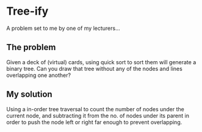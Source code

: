 # Tree-ify
A problem set to me by one of my lecturers...

## The problem
Given a deck of (virtual) cards, using quick sort to sort them will generate a binary tree. Can you draw that tree without any of the nodes and lines overlapping one another?

## My solution
Using a in-order tree traversal to count the number of nodes under the current node, and subtracting it from the no. of nodes under its parent in order to push the node left or right far enough to prevent overlapping.
